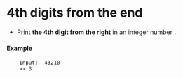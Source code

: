 # 4th digits from the end

- Print **the 4th digit from the right** in an integer number .
#### Example 
```
    Input:  43210
    >> 3
```